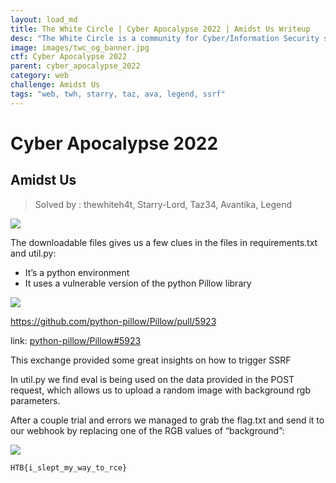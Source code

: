 ```yaml
---
layout: load_md
title: The White Circle | Cyber Apocalypse 2022 | Amidst Us Writeup
desc: "The White Circle is a community for Cyber/Information Security students, enthusiasts and professionals. You can discuss anything related to Security, share your knowledge with others, get help when you need it and proceed further in your journey with amazing people from all over the world."
image: images/twc_og_banner.jpg
ctf: Cyber Apocalypse 2022
parent: cyber_apocalypse_2022
category: web
challenge: Amidst Us
tags: "web, twh, starry, taz, ava, legend, ssrf"
---
```


<h1 class="heading card-title white-text">Cyber Apocalypse 2022</h1>

## Amidst Us
> Solved by : thewhiteh4t, Starry-Lord, Taz34, Avantika, Legend

![](https://i.imgur.com/r7mbpDi.png)

The downloadable files gives us a few clues in the files in requirements.txt and util.py:

* It’s a python environment
* It uses a vulnerable version of the python Pillow library

![](https://i.imgur.com/oeEjFBA.png)

https://github.com/python-pillow/Pillow/pull/5923

link: [python-pillow/Pillow#5923](https://github.com/python-pillow/Pillow/pull/5923)

This exchange provided some great insights on how to trigger SSRF

In util.py we find eval is being used on the data provided in the POST request, which allows us to upload a random image with background rgb parameters.

After a couple trial and errors we managed to grab the flag.txt and send it to our webhook by replacing one of the RGB values of “background”:

![](https://i.imgur.com/8kemcYF.png)

```
HTB{i_slept_my_way_to_rce}
```


